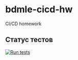 # bdmle-cicd-hw
CI/CD homework

## Статус тестов

[![Run tests](https://github.com/alisktl/bdmle-cicd-hw/actions/workflows/tests.yaml/badge.svg?branch=section04)](https://github.com/alisktl/bdmle-cicd-hw/actions/workflows/tests.yaml)
